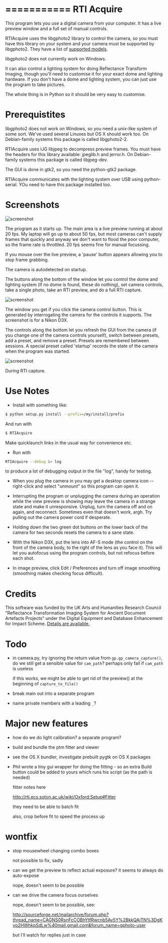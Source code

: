 ===========
RTI Acquire
===========

This program lets you use a digital camera from your computer. It has a
live preview window and a full set of manual controls. 

RTIAcquire uses the libgphoto2 library to control the camera, so you must
have this library on your system and your camera must be supported by
libgphoto2. They have a list of [supported models](http://www.gphoto.org/proj/libgphoto2/support.php).

libgphoto2 does not currently work on Windows.

It can also control a lighting system for doing Reflectance Transform Imaging,
though you'll need to customise it for your exact dome and lighting hardware.
If you don't have a dome and lighting system, you can just use the program to
take pictures.

The whole thing is in Python so it should be very easy to customise.

Prerequistites
==============

libgphoto2 does not work on Windows, so you need a unix-like system of some
sort. We've used several Linuxes but OS X should work too. On Debian-family
systems this package is called libgphoto2-2.

RTIAcquire uses IJG libjpeg to decompress preview frames. You must have
the headers for this library available: jpeglib.h and jerror.h. On
Debian-family systems this package is called libjpeg-dev. 

The GUI is done in gtk2, so you need the python-gtk2 package. 

RTIAcquire communicates with the lighting system over USB using python-serial.
YOu need to have this package installed too. 

Screenshots
===========

![screenshot](http://www.vips.ecs.soton.ac.uk/development/rti/snapshot11.jpg)

The program as it starts up. The main area is a live preview running at
about 20 fps. My laptop will go up to about 50 fps, but most cameras can't
supply frames that quickly and anyway we don't want to flood the poor computer,
so the frame rate is throttled. 20 fps seems fine for manual focussing.

If you mouse over the live preview, a 'pause' button appears allowing you
to stop frame grabbing.

The camera is autodetected on startup. 

The buttons along the bottom of the window let you control the dome and
lighting system (if no dome is found, these do nothing), set camera controls,
take a single photo, take an RTI preview, and do a full RTI capture.

![screenshot](http://www.vips.ecs.soton.ac.uk/development/rti/snapshot13.jpg)

The window you get if you click the camera control button. This is generated
by interrogating the camera for the controls it supports. The screenshot is
for a Nikon D3X.

The controls along the bottom let you refresh the GUI from the camera (if you
change one of the camera controls yourself), switch between presets, add a
preset, and remove a preset. Presets are remembered between sessions. A
special preset called 'startup' records the state of the camera when the
program was started.

![screenshot](http://www.vips.ecs.soton.ac.uk/development/rti/snapshot8.jpg)

During RTI capture. 

Use Notes
=========

* Install with something like:

```bash
$ python setup.py install --prefix=/my/install/prefix
```

  And run with

```bash
$ RTIAcquire
```

  Make quicklaunch links in the usual way for convenience etc.

* Run with

```bash
RTIAcquire --debug &> log
```

  to produce a lot of debugging output in the file "log", handy for testing.

* When you plug the camera in you may get a desktop camera icon --
  right-click and select "unmount" so this program can open it.

* Interrupting the program or unplugging the camera during an operation
  while the view preview is showing may leave the camera in a
  strange state and make it unresponsive. Unplug, turn the camera off and on
  again, and reconnect. Sometimes even that doesn't work, argh. Try pulling out
  the camera power cord if desperate.

* Holding down the two green dot buttons on the lower back of the camera for 
  two seconds resets the camera to a sane state.

* With the Nikon D3X, put the lens into AF-S mode (the control on the front of 
  the camera body, to the right of the lens as you face it). This will let
  you autofocus using the program controls, but not refocus before each shot.

* In image preview, click Edit / Preferences and turn off image smoothing
  (smoothing makes checking focus difficult).

Credits
=======

This software was funded by the UK Arts and Humanities Research Council
"Reflectance Transformation Imaging System for Ancient Document Artefacts
Projects" under the Digital Equipment and Database Enhancement for Impact
Scheme. [Details are available.](http://www.southampton.ac.uk/archaeology/acrg/AHRC_RTI.html)

Todo
====

* in camera.py, try ignoring the return value from `gp.gp_camera_capture()`, do
  we still get a sensible value for `cam_path`? perhaps only fail if 
  `cam_path` is useless

  if this works, we might be able to get rid of the preview() at the beginning 
  of `capture_to_file()`

* break main out into a separate program

* name private members with a leading `_`?

Major new features
==================

* how do we do light calibration? a separate program?

* build and bundle the ptm fitter and viewer

* see the OS X bundler, investigate prebuilt pygtk on OS X packages

* Phil wrote a tiny gui wrapper for doing the fitting - so an extra Build 
  button could be added to yours which runs his script (as the path is needed)

	fitter notes here

	http://rti.ecs.soton.ac.uk/wiki/Oxford:Setup#Fitter

	they need to be able to batch fit

	also, crop before fit to speed the process up

wontfix
=======

* stop mousewheel changing combo boxes

	not possible to fix, sadly

* can we get the preview to reflect actual exposure? it seems to always do
  auto-expose

	nope, doesn't seem to be possible

* can we drive the camera focus ourselves

	nope, doesn't seem to be possible, see:

	http://sourceforge.net/mailarchive/forum.php?thread_name=CAGNS0RsnFcCOBhYtfRwcnb5Av5Y%2BkkQAjTN%3DgKvp2HWhkpSdLw%40mail.gmail.com&forum_name=gphoto-user

	but I'll watch for replies just in case

